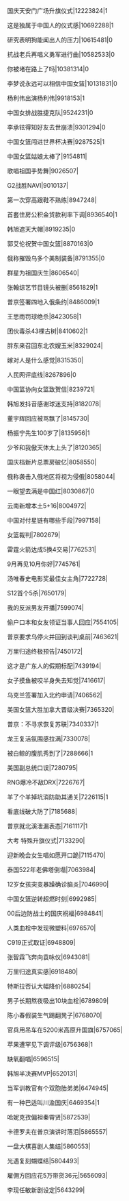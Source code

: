 国庆天安门广场升旗仪式|12223824|1

这是独属于中国人的仪式感|10692288|1

研究表明狗能闻出人的压力|10615481|0

抗战老兵再唱义勇军进行曲|10582533|0

你被堵在路上了吗|10381314|0

李梦说永远可以相信中国女篮|10131831|0

杨利伟出演杨利伟|9918153|1

中国女排战胜捷克队|9524231|0

李承铉得知好友去世崩溃|9301294|0

中国女篮闯进世界杯决赛|9287525|1

中国女篮姑娘太棒了|9154811|

歌唱祖国手势舞|9026507|

G2战胜NAVI|9010137|

第一次穿高跟鞋不熟练|8947248|

首套住房公积金贷款利率下调|8936540|1

韩旭遮天大帽|8919235|0

郭艾伦祝贺中国女篮|8870163|0

俄称摧毁乌多个美制装备|8791355|0

群星为祖国庆生|8606540|

张翰综艺节目镜头被删|8561829|1

普京签署四地入俄条约|8486009|1

王思雨罚球绝杀|8423058|1

团伙毒杀43棵古树|8410602|1

胖东来召回东北农嫂玉米|8329024|

嫁对人是什么感觉|8315350|

人民网评底线|8267896|0

中国篮协向女篮致贺信|8239721|

韩旭发抖音感谢球迷支持|8182078|

董宇辉回应被骂飘了|8145730|

杨振宁先生100岁了|8135956|1

少爷和我傲天体太上头了|8120365|

国庆档新片总票房破亿|8058550|

俄称袭击入俄地区将视为侵俄|8058044|

一眼望去满是中国红|8030867|0

云南新增本土5+16|8004972|

中国对付星链有哪些手段|7997158|

女篮裁判|7802679|

雷霆火箭达成5换4交易|7762531|

9月再见10月你好|7745761|

汤唯春史电影奖最佳女主角|7722728|

S12首个5杀|7650179|

我的反派男友开播|7599074|

偷户口本和女友领证当事人回应|7554105|

普京要求乌停火并回到谈判桌前|7463621|

万里归途终极预告|7450172|

这才是广东人的假期标配|7439194|

女子摸鱼被咬半身失去知觉|7416617|

乌克兰签署加入北约申请|7406562|

美国女篮大胜加拿大晋级决赛|7365320|

普京：不寻求恢复苏联|7340337|1

龙王复活氛围感拉满|7330078|

被白鲸的腹肌秀到了|7288666|1

美国副总统口误|7280795|

RNG爆冷不敌DRX|7226767|

羊了个羊掉坑消防助其通关|7226115|1

看底线破大防了|7185688|

普京就北溪泄漏表态|7161117|1

大考 特殊升旗仪式|7133290|

迎新晚会女生唱如愿开口跪|7115470|

泰国522年老佛塔倒塌|7063984|

12岁女孩突变暴躁确诊脑炎|7046990|

中国女篮逆转超燃时刻|6992985|

00后边防战士的国庆祝福|6984841|

人类血栓中发现微塑料|6976570|

C919正式取证|6948809|

张智霖飞奔向袁咏仪|6943081|

万里归途真实感|6918480|

特斯拉否认大幅降价|6880254|

男子长期熬夜吸出10块血栓|6789809|

陈小春假装生气踢翻凳子|6768070|

官兵用吊车在5200米高原升国旗|6757065|

苹果遭罕见下调评级|6756368|1

缺氧翻唱|6596515|

韩旭半决赛MVP|6520131|

当军训教官有个双胞胎弟弟|6474945|

有一种巴适叫川渝国庆|6469354|1

哈妮克孜偏袒秦霄贤|5872539|

卡德罗夫在普京演讲时落泪|5865557|

一盘大棋喜剧人集结|5860553|

光遇复刻蝴蝶结|5804493|

雇佣方回应花5万带货36元|5656093|

李现任敏新剧设定|5643299|

